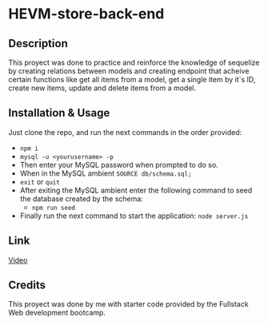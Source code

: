 # HEVM-store-back-end

## Description

This proyect was done to practice and reinforce the knowledge of sequelize by creating relations between models and creating endpoint that acheive certain functions
like get all items from a model, get a single item by it´s ID, create new items, update and delete items from a model.

## Installation & Usage

Just clone the repo, and run the next commands in the order provided:
- `npm i`
- `mysql -u <yourusername> -p`
- Then enter your MySQL password when prompted to do so.
- When in the MySQL ambient `SOURCE db/schema.sql;`
- `exit` or `quit`
- After exiting the MySQL ambient enter the following command to seed the database created by the schema:
    - `npm run seed`
- Finally run the next command to start the application: `node server.js`

## Link

[Video](https://www.youtube.com/watch?v=xNiXxhhIm8s)

## Credits

This proyect was done by me with starter code provided by the Fullstack Web development bootcamp.
